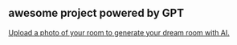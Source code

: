 
## awesome project powered by GPT

[Upload a photo of your room to generate your dream room with AI.](https://github.com/Nutlope/roomGPT)
